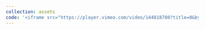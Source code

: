 ```yaml
---
collection: assets
code: '<iframe src="https://player.vimeo.com/video/144818780?title=0&byline=0&portrait=0" width="640" height="360" frameborder="0" webkitallowfullscreen mozallowfullscreen allowfullscreen></iframe>'
---
```

